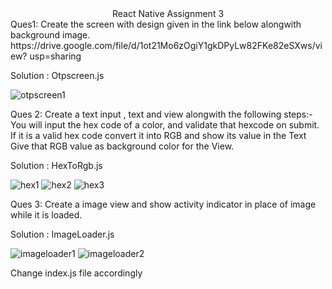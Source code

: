 <div align="center"> React Native Assignment 3</div>
<div>
Ques1: Create the screen with design given in the link below alongwith background  image.
      https://drive.google.com/file/d/1ot21Mo6zOgiY1gkDPyLw82FKe82eSXws/view?  usp=sharing

Solution : Otpscreen.js
</div>

![otpscreen1](./Screenshots/otpscreen1.png)

<div>
Ques 2: Create a text input , text and view alongwith the following steps:-
     You will input the hex code of a color, and validate that hexcode on submit.
      If it is a valid hex code convert it into RGB and show its value in the Text
      Give that RGB value as background color for the View.

Solution : HexToRgb.js
</div>

![hex1](./Screenshots/hex1.png)
![hex2](./Screenshots/hex2.png)
![hex3](./Screenshots/hex3.png)



<div>
Ques 3: Create a image view and show activity indicator in place of image while it is loaded.

Solution : ImageLoader.js
 </div>

![imageloader1](./Screenshots/imageloader1.png)
![imageloader2](./Screenshots/imageloader2.png)

Change index.js file accordingly